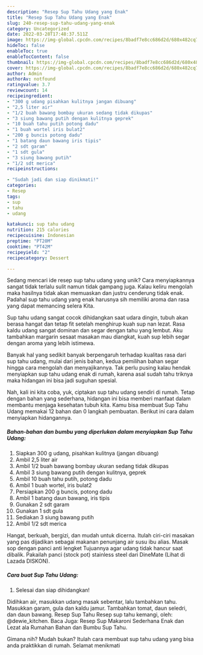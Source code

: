 ```yaml
---
description: "Resep Sup Tahu Udang yang Enak"
title: "Resep Sup Tahu Udang yang Enak"
slug: 240-resep-sup-tahu-udang-yang-enak
category: Uncategorized
date: 2022-03-28T17:48:37.511Z
image: https://img-global.cpcdn.com/recipes/8badf7e8cc686d2d/680x482cq70/sup-tahu-udang-foto-resep-utama.jpg
hideToc: false
enableToc: true
enableTocContent: false
thumbnail: https://img-global.cpcdn.com/recipes/8badf7e8cc686d2d/680x482cq70/sup-tahu-udang-foto-resep-utama.jpg
cover: https://img-global.cpcdn.com/recipes/8badf7e8cc686d2d/680x482cq70/sup-tahu-udang-foto-resep-utama.jpg
author: Admin
authorAv: notfound
ratingvalue: 3.7
reviewcount: 14
recipeingredient:
- "300 g udang pisahkan kulitnya jangan dibuang"
- "2,5 liter air"
- "1/2 buah bawang bombay ukuran sedang tidak dikupas"
- "3 siung bawang putih dengan kulitnya geprek"
- "10 buah tahu putih potong dadu"
- "1 buah wortel iris bulat2"
- "200 g buncis potong dadu"
- "1 batang daun bawang iris tipis"
- "2 sdt garam"
- "1 sdt gula"
- "3 siung bawang putih"
- "1/2 sdt merica"
recipeinstructions:

- "Sudah jadi dan siap dinikmati!"
categories:
- Resep
tags:
- sup
- tahu
- udang

katakunci: sup tahu udang 
nutrition: 215 calories
recipecuisine: Indonesian
preptime: "PT20M"
cooktime: "PT42M"
recipeyield: "2"
recipecategory: Dessert

---
```





Sedang mencari ide resep sup tahu udang yang unik? Cara menyiapkannya sangat tidak terlalu sulit namun tidak gampang juga. Kalau keliru mengolah maka hasilnya tidak akan memuaskan dan justru cenderung tidak enak. Padahal sup tahu udang yang enak harusnya sih memiliki aroma dan rasa yang dapat memancing selera Kita.





Sup tahu udang sangat cocok dihidangkan saat udara dingin, tubuh akan berasa hangat dan tetap fit setelah menghirup kuah sup nan lezat. Rasa kaldu udang sangat dominan dan segar dengan tahu yang lembut. Aku tambahkan margarin sesaat masakan mau diangkat, kuah sup lebih segar dengan aroma yang lebih istimewa.

Banyak hal yang sedikit banyak berpengaruh terhadap kualitas rasa dari sup tahu udang, mulai dari jenis bahan, kedua pemilihan bahan segar hingga cara mengolah dan menyajikannya. Tak perlu pusing kalau hendak menyiapkan sup tahu udang enak di rumah, karena asal sudah tahu triknya maka hidangan ini bisa jadi suguhan spesial.






Nah, kali ini kita coba, yuk, ciptakan sup tahu udang sendiri di rumah. Tetap dengan bahan yang sederhana, hidangan ini bisa memberi manfaat dalam membantu menjaga kesehatan tubuh kita. Kamu bisa membuat Sup Tahu Udang memakai 12 bahan dan 0 langkah pembuatan. Berikut ini cara dalam menyiapkan hidangannya.

<!--inarticleads1-->

##### Bahan-bahan dan bumbu yang diperlukan dalam menyiapkan Sup Tahu Udang:

1. Siapkan 300 g udang, pisahkan kulitnya (jangan dibuang)
1. Ambil 2,5 liter air
1. Ambil 1/2 buah bawang bombay ukuran sedang tidak dikupas
1. Ambil 3 siung bawang putih dengan kulitnya, geprek
1. Ambil 10 buah tahu putih, potong dadu
1. Ambil 1 buah wortel, iris bulat2
1. Persiapkan 200 g buncis, potong dadu
1. Ambil 1 batang daun bawang, iris tipis
1. Gunakan 2 sdt garam
1. Gunakan 1 sdt gula
1. Sediakan 3 siung bawang putih
1. Ambil 1/2 sdt merica


Hangat, berkuah, bergizi, dan mudah untuk dicerna. Itulah ciri-ciri masakan yang pas dijadikan sebagai makanan penunjang air susu ibu alias. Masak sop dengan panci anti lengket Tujuannya agar udang tidak hancur saat dibalik. Pakailah panci (stock pot) stainless steel dari DineMate (Lihat di Lazada DISKON). 

<!--inarticleads2-->

##### Cara buat Sup Tahu Udang:


1. Selesai dan siap dihidangkan!

Didihkan air, masukkan udang masak sebentar, lalu tambahkan tahu. Masukkan garam, gula dan kaldu jamur. Tambahkan tomat, daun seledri, dan daun bawang. Resep Sup Tahu Resep sup tahu kemangi, oleh: @dewie_kitchen. Baca Juga: Resep Sup Makaroni Sederhana Enak dan Lezat ala Rumahan Bahan dan Bumbu Sup Tahu. 

Gimana nih? Mudah bukan? Itulah cara membuat sup tahu udang yang bisa anda praktikkan di rumah. Selamat menikmati

